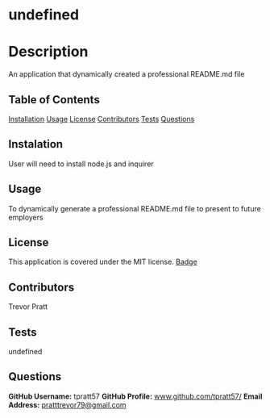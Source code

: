 # undefined
  # Description
  An application that dynamically created a professional README.md file

  ## Table of Contents
  [Installation](#installation)
  [Usage](#usage)
  [License](#license)
  [Contributors](#contributors)
  [Tests](#tests)
  [Questions](#questions)

  ## Instalation
  User will need to install node.js and inquirer

  ## Usage
  To dynamically generate a professional README.md file to present to future employers

  ## License
  This application is covered under the MIT license.
  [Badge](https://img.shields.io/badge/License-MIT-blueviolet)

  ## Contributors
  Trevor Pratt

  ## Tests
  undefined

  ## Questions
  **GitHub Username:** tpratt57
  **GitHub Profile:** www.github.com/tpratt57/
  **Email Address:** pratttrevor79@gmail.com
